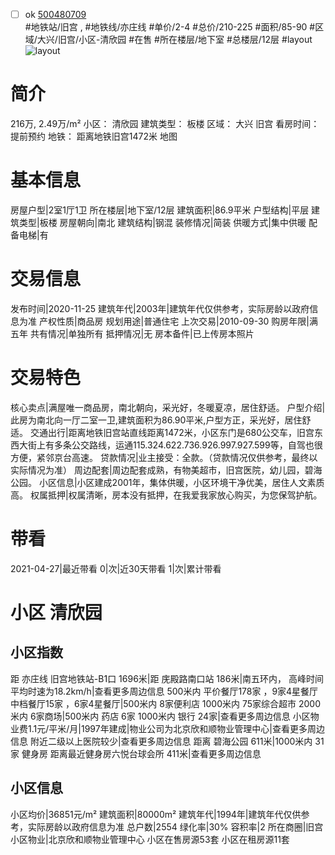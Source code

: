 - [ ] ok [500480709](https://bj.5i5j.com/ershoufang/500480709.html)  
 #地铁站/旧宫 ,  #地铁线/亦庄线
#单价/2-4 #总价/210-225 #面积/85-90   #区域/大兴/旧宫/小区-清欣园 #在售 #所在楼层/地下室 #总楼层/12层 #layout 
![layout](http://image2.5i5j.com//group1/M00/E6/B0/CgqJMV6yclqADTtlAAJ8e7D2bU8261.jpg_P5.jpg) 
# 简介 
 216万,  2.49万/m² 
小区： 清欣园
建筑类型： 板楼
区域： 大兴 旧宫
看房时间： 提前预约
地铁： 距离地铁旧宫1472米 地图
# 基本信息 
 房屋户型|2室1厅1卫
所在楼层|地下室/12层
建筑面积|86.9平米
户型结构|平层
建筑类型|板楼
房屋朝向|南北
建筑结构|钢混
装修情况|简装
供暖方式|集中供暖
配备电梯|有
# 交易信息 
 发布时间|2020-11-25
建筑年代|2003年|建筑年代仅供参考，实际房龄以政府信息为准
产权性质|商品房
规划用途|普通住宅
上次交易|2010-09-30
购房年限|满五年
共有情况|单独所有
抵押情况|无
房本备件|已上传房本照片
# 交易特色 
 核心卖点|满屋唯一商品房，南北朝向，采光好，冬暖夏凉，居住舒适。
户型介绍|此房为南北向一厅二室一卫,建筑面积为86.90平米,户型方正，采光好，居住舒适。
交通出行|距离地铁旧宫站直线距离1472米，小区东门是680公交车，旧宫东西大街上有多条公交路线，运通115.324.622.736.926.997.927.599等，自驾也很方便，紧邻京台高速。
贷款情况|业主接受：全款。（贷款情况仅供参考，最终以实际情况为准）
周边配套|周边配套成熟，有物美超市，旧宫医院，幼儿园，碧海公园。
小区信息|小区建成2001年，集体供暖，小区环境干净优美，居住人文素质高。
权属抵押|权属清晰，房本没有抵押，在我爱我家放心购买，为您保驾护航。
# 带看 
 2021-04-27|最近带看	 0|次|近30天带看	 1|次|累计带看
# 小区 清欣园
## 小区指数 
 距 亦庄线 旧宫地铁站-B1口 1696米|距 庑殿路南口站 186米|南五环内， 高峰时间平均时速为18.2km/h|查看更多周边信息
500米内 平价餐厅178家 ，9家4星餐厅
中档餐厅15家 ，6家4星餐厅|500米内 8家便利店
1000米内 75家综合超市
2000米内 6家商场|500米内 药店 6家
1000米内 银行 24家|查看更多周边信息
小区物业费1.1元/平米/月|1997年建成|物业公司为北京欣和顺物业管理中心|查看更多周边信息
附近二级以上医院较少|查看更多周边信息
距离 碧海公园 611米|1000米内 31家 健身房
距离最近健身房六悦台球会所 411米|查看更多周边信息
## 小区信息 
 小区均价|36851元/m²
建筑面积|80000m²
建筑年代|1994年|建筑年代仅供参考，实际房龄以政府信息为准
总户数|2554
绿化率|30%
容积率|2
所在商圈|旧宫
小区物业|北京欣和顺物业管理中心
小区在售房源53套
小区在租房源11套
